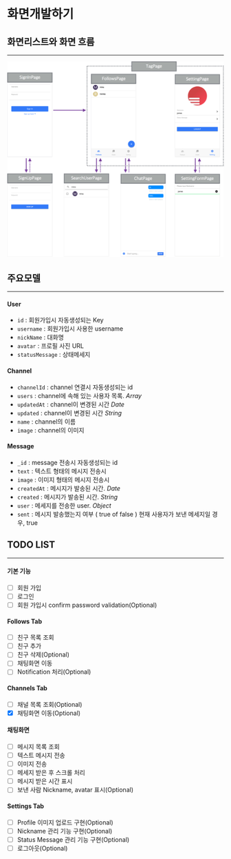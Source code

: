# 화면개발하기

## 화면리스트와 화면 흐름
-----------

<a href="images/SiteMap.png" target="_blank"><img src="images/SiteMap.png"/></a>

## 주요모델
-----------
#### User
- `id` : 회원가입시 자동생성되는 Key
- `username` : 회원가입시 사용한 username
- `nickName` : 대화명
- `avatar` : 프로필 사진 URL
- `statusMessage` : 상태메세지

#### Channel
- `channelId` : channel 연결시 자동생성되는 id
- `users` : channel에 속해 있는 사용자 목록. *Array*
- `updatedAt` : channel이 변경된 시간 *Date*
- `updated` : channel이 변경된 시간 *String*
- `name` : channel의 이름
- `image` : channel의 이미지

#### Message
- `_id` : message 전송시 자동생성되는 id
- `text` : 텍스트 형태의 메시지 전송시
- `image` : 이미지 형태의 메시지 전송시
- `createdAt` : 메시지가 발송된 시간. *Date*
- `created` : 메시지가 발송된 시간. *String*
- `user` : 메세지를 전송한 user. *Object*
- `sent` : 메시지 발송했는지 여부 ( true of false ) 현재 사용자가 보낸 메세지일 경우, true

## TODO LIST
-----------
#### 기본 기능
- [ ] 회원 가입
- [ ] 로그인
- [ ] 회원 가입시 confirm password validation(Optional)

#### Follows Tab
- [ ] 친구 목록 조회
- [ ] 친구 추가
- [ ] 친구 삭제(Optional)
- [ ] 채팅화면 이동
- [ ] Notification 처리(Optional)

#### Channels Tab
- [ ] 채널 목록 조회(Optional)
- [X] 채팅화면 이동(Optional)

#### 채팅화면
- [ ] 메시지 목록 조회
- [ ] 텍스트 메시지 전송
- [ ] 이미지 전송
- [ ] 메세지 받은 후 스크롤 처리
- [ ] 메시지 받은 시간 표시
- [ ] 보낸 사람 Nickname, avatar 표시(Optional)

#### Settings Tab
- [ ] Profile 이미지 업로드 구현(Optional)
- [ ] Nickname 관리 기능 구현(Optional)
- [ ] Status Message 관리 기능 구현(Optional)
- [ ] 로그아웃(Optional)